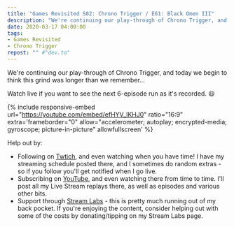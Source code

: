 ```yaml
---
title: "Games Revisited S02: Chrono Trigger / E61: Black Omen III"
description: "We're continuing our play-through of Chrono Trigger, and today we begin to think this grind was longer than we remember&hellip;"
date: 2020-03-17 04:00:00
tags:
- Games Revisited
- Chrono Trigger
repost: "" #"dev.to"
---
```


We're continuing our play-through of Chrono Trigger, and today we begin to think this grind was longer than we remember&hellip;

Watch live if you want to see the next 6-episode run as it's recorded. :smiley:
<!--more-->

{% include responsive-embed url="https://youtube.com/embed/efHYV_lKHJ0" ratio="16:9" extra='frameborder="0" allow="accelerometer; autoplay; encrypted-media; gyroscope; picture-in-picture" allowfullscreen' %}

Help out by:
 * Following on [Twtich](https://twitch.tv/AnonJr_Live), and even watching when you have time! I have my streaming schedule posted there, and I sometimes do random extras - so if you follow you'll get notified when I go live.
 * Subscribing on [YouTube](http://www.youtube.com/channel/UCXafqhKHbkSUIrq0LAuu0tw), and even watching there from time to time. I'll post all my Live Stream replays there, as well as episodes and various other bits.
 * Support through [Stream Labs](https://streamlabs.com/anonjr_live) - this is pretty much running out of my back pocket. If you're enjoying the content, consider helping out with some of the costs by donating/tipping on my Stream Labs page.
